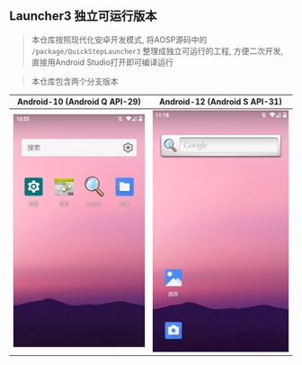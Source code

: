 ## Launcher3 独立可运行版本

> 本仓库按照现代化安卓开发模式, 将AOSP源码中的 `/package/QuickStepLauncher3` 整理成独立可运行的工程, 方便二次开发, 直接用Android Studio打开即可编译运行

> 本仓库包含两个分支版本

| Android-10 (Android Q API-29)          | Android-12 (Android S API-31)          |
|----------------------------------------|----------------------------------------|
| ![android10.png](docs%2Fandroid10.png) | ![android12.png](docs%2Fandroid12.png) |

